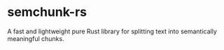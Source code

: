 # semchunk-rs
A fast and lightweight pure Rust library for splitting text into semantically meaningful chunks.
